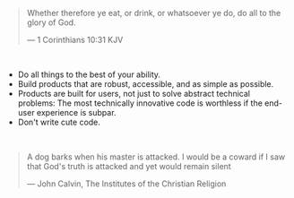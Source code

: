 > Whether therefore ye eat, or drink, or whatsoever ye do, do all to the glory of God.
>
> — 1 Corinthians 10:31 KJV

<br />

- Do all things to the best of your ability.
- Build products that are robust, accessible, and as simple as possible.
- Products are built for users, not just to solve abstract technical problems: The most technically innovative code is worthless if the end-user experience is subpar.
- Don't write cute code.

<br />

> A dog barks when his master is attacked. I would be a coward if I saw that God's truth is attacked and yet would remain silent
>
> — John Calvin, The Institutes of the Christian Religion
